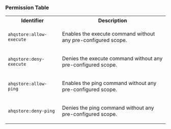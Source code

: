 
### Permission Table 

<table>
<tr>
<th>Identifier</th>
<th>Description</th>
</tr>


<tr>
<td>

`ahqstore:allow-execute`

</td>
<td>

Enables the execute command without any pre-configured scope.

</td>
</tr>

<tr>
<td>

`ahqstore:deny-execute`

</td>
<td>

Denies the execute command without any pre-configured scope.

</td>
</tr>

<tr>
<td>

`ahqstore:allow-ping`

</td>
<td>

Enables the ping command without any pre-configured scope.

</td>
</tr>

<tr>
<td>

`ahqstore:deny-ping`

</td>
<td>

Denies the ping command without any pre-configured scope.

</td>
</tr>
</table>
